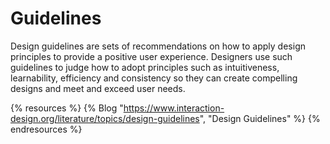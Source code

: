 # Guidelines

Design guidelines are sets of recommendations on how to apply design principles to provide a positive user experience. Designers use such guidelines to judge how to adopt principles such as intuitiveness, learnability, efficiency and consistency so they can create compelling designs and meet and exceed user needs.

{% resources %}
  {% Blog "https://www.interaction-design.org/literature/topics/design-guidelines", "Design Guidelines" %}
{% endresources %}
